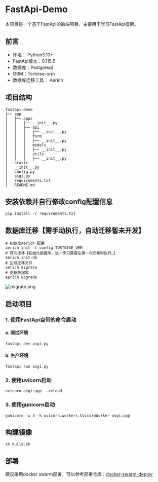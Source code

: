 # FastApi-Demo
本项目是一个基于FastApi的后端项目，主要用于学习FastApi框架。

## 前言

- 环境： Python3.10+
- FastApi版本：0.115.5
- 数据库：Postgresql
- ORM：Tortoise-orm
- 数据库迁移工具： Aerich

## 项目结构

```
fastapi-demo
├── app
│   ├── apps
│   │   ├── __init__.py
│   │   ├── api
│   │   │   ├── __init__.py
│   │   │   form
│   │   │   ├── __init__.py
│   │   │   models
│   │   │   ├── __init__.py
│   │   │   utils
│   │   │   ├── __init__.py
│   static
│   __init__.py
│   config.py
│   asgi.py
│   requirements.txt
│   README.md
```

## 安装依赖并自行修改config配置信息
```shell
pip install -r requirements.txt
```

## 数据库迁移【需手动执行，自动迁移暂未开发】
```shell
# 初始化Aerich 配置
aerich init -t config.TORTOISE_ORM
# 首次迁移【初始化数据库，这一步只需要在第一次迁移时执行。】
aerich init-db
# 生成迁移文件
aerich migrate
# 更新数据库
aerich upgrade
```
![migrate.png](static/images/migrate.png)

## 启动项目
### 1. 使用FastApi自带的命令启动
#### a. 测试环境
```shell
fastapi dev asgi.py
```
#### b. 生产环境
```shell
fastapi run asgi.py
```
### 2. 使用uvicorn启动
```shell
uvicorn asgi:app --reload
```
### 3. 使用gunicorn启动
```shell
gunicorn -w 4 -k uvicorn.workers.UvicornWorker asgi:app
```

## 构建镜像
```shell
sh build.sh
```

## 部署
建议采用docker swarm部署，可以参考部署仓库：[docker-swarm-deploy](https://github.com/snails-za/fastapi_demo_deploy)




